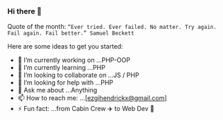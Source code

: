 ### Hi there :rainbow:

Quote of the month: ```“Ever tried. Ever failed. No matter. Try again. Fail again. Fail better.” Samuel Beckett ```

Here are some ideas to get you started:

- 🔭 I’m currently working on ...PHP-OOP
- 🌱 I’m currently learning ...PHP
- 👯 I’m looking to collaborate on ...JS / PHP
- 🤔 I’m looking for help with ...PHP
- 💬 Ask me about ...Anything
- 📫 How to reach me: ...[ezgihendrickx@gmail.com]
- ⚡ Fun fact: ...from Cabin Crew :airplane: to Web Dev :rocket:

